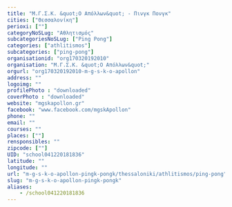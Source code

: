 ```yaml
---
title: "Μ.Γ.Σ.Κ. &quot;Ο Απόλλων&quot; - Πινγκ Πονγκ"
cities: ["Θεσσαλονίκη"]
perioxi: [""]
categoryNoSLug: "Αθλητισμός"
subcategoriesNoSLug: ["Ping Pong"]
categories: ["athlitismos"]
subcategories: ["ping-pong"]
organisationid: "org170320192010"
organisation: "Μ.Γ.Σ.Κ. &quot;Ο Απόλλων&quot;"
orgurl: "org170320192010-m-g-s-k-o-apollon"
address: ""
logoimg: ""
profilePhoto : "downloaded"
coverPhoto : "downloaded"
website: "mgskapollon.gr"
facebook: "www.facebook.com/mgskApollon"
phone: ""
email: ""
courses: ""
places: [""]
rensponsibles: ""
zipcode: [""]
UID: "school041220181836"
latitude: ""
longitude: ""
url: "m-g-s-k-o-apollon-pingk-pongk/thessaloniki/athlitismos/ping-pong"
slug: "m-g-s-k-o-apollon-pingk-pongk"
aliases:
    - /school041220181836
---
```





